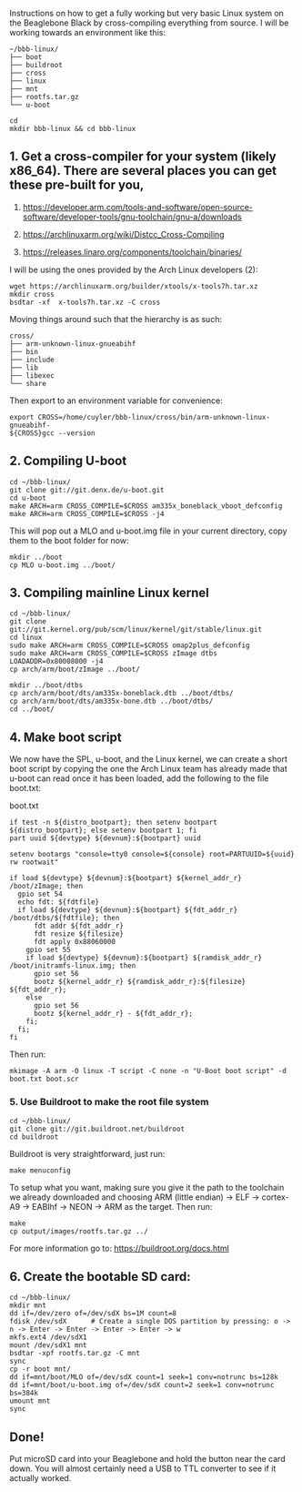 Instructions on how to get a fully working but very basic Linux system on the Beaglebone Black
by cross-compiling everything from source. I will be working towards an environment like this:

```
~/bbb-linux/
├── boot
├── buildroot
├── cross
├── linux
├── mnt
├── rootfs.tar.gz
└── u-boot
```

```
cd
mkdir bbb-linux && cd bbb-linux
```

## 1. Get a cross-compiler for your system (likely x86_64). There are several places you can get these pre-built for you,

1. <https://developer.arm.com/tools-and-software/open-source-software/developer-tools/gnu-toolchain/gnu-a/downloads>
    
2. <https://archlinuxarm.org/wiki/Distcc_Cross-Compiling>
    
3. <https://releases.linaro.org/components/toolchain/binaries/>

I will be using the ones provided by the Arch Linux developers (2):
```
wget https://archlinuxarm.org/builder/xtools/x-tools7h.tar.xz
mkdir cross
bsdtar -xf  x-tools7h.tar.xz -C cross
```
Moving things around such that the hierarchy is as such:
```
cross/
├── arm-unknown-linux-gnueabihf
├── bin
├── include
├── lib
├── libexec
└── share
```

Then export to an environment variable for convenience:
```
export CROSS=/home/cuyler/bbb-linux/cross/bin/arm-unknown-linux-gnueabihf-
${CROSS}gcc --version
```

## 2. Compiling U-boot
```
cd ~/bbb-linux/
git clone git://git.denx.de/u-boot.git
cd u-boot
make ARCH=arm CROSS_COMPILE=$CROSS am335x_boneblack_vboot_defconfig
make ARCH=arm CROSS_COMPILE=$CROSS -j4
```

This will pop out a MLO and u-boot.img file in your current directory, copy them to the boot folder for now:
```
mkdir ../boot
cp MLO u-boot.img ../boot/
```

## 3. Compiling mainline Linux kernel
```
cd ~/bbb-linux/
git clone git://git.kernel.org/pub/scm/linux/kernel/git/stable/linux.git
cd linux
sudo make ARCH=arm CROSS_COMPILE=$CROSS omap2plus_defconfig
sudo make ARCH=arm CROSS_COMPILE=$CROSS zImage dtbs LOADADDR=0x80008000 -j4
cp arch/arm/boot/zImage ../boot/

mkdir ../boot/dtbs
cp arch/arm/boot/dts/am335x-boneblack.dtb ../boot/dtbs/
cp arch/arm/boot/dts/am335x-bone.dtb ../boot/dtbs/
cd ../boot/
```

## 4. Make boot script

We now have the SPL, u-boot, and the Linux kernel, we can create a short boot script by copying the one
the Arch Linux team has already made that u-boot can read once it has been loaded,
add the following to the file boot.txt:

boot.txt
```
if test -n ${distro_bootpart}; then setenv bootpart ${distro_bootpart}; else setenv bootpart 1; fi
part uuid ${devtype} ${devnum}:${bootpart} uuid

setenv bootargs "console=tty0 console=${console} root=PARTUUID=${uuid} rw rootwait"

if load ${devtype} ${devnum}:${bootpart} ${kernel_addr_r} /boot/zImage; then
  gpio set 54
  echo fdt: ${fdtfile}
  if load ${devtype} ${devnum}:${bootpart} ${fdt_addr_r} /boot/dtbs/${fdtfile}; then
      fdt addr ${fdt_addr_r}
      fdt resize ${filesize}
      fdt apply 0x88060000
    gpio set 55
    if load ${devtype} ${devnum}:${bootpart} ${ramdisk_addr_r} /boot/initramfs-linux.img; then
      gpio set 56
      bootz ${kernel_addr_r} ${ramdisk_addr_r}:${filesize} ${fdt_addr_r};
    else  
      gpio set 56
      bootz ${kernel_addr_r} - ${fdt_addr_r};
    fi;   
  fi;     
fi
```

Then run:
```
mkimage -A arm -O linux -T script -C none -n "U-Boot boot script" -d boot.txt boot.scr
```

### 5. Use Buildroot to make the root file system
```
cd ~/bbb-linux/
git clone git://git.buildroot.net/buildroot
cd buildroot
```

Buildroot is very straightforward, just run:
```
make menuconfig
```
To setup what you want, making sure you give it the path to the toolchain we already downloaded
and choosing ARM (little endian) -> ELF -> cortex-A9 -> EABIhf -> NEON -> ARM as the target. Then run:
```
make
cp output/images/rootfs.tar.gz ../
```

For more information go to: <https://buildroot.org/docs.html>


## 6. Create the bootable SD card:
```
cd ~/bbb-linux/
mkdir mnt
dd if=/dev/zero of=/dev/sdX bs=1M count=8
fdisk /dev/sdX      # Create a single DOS partition by pressing: o -> n -> Enter -> Enter -> Enter -> Enter -> w
mkfs.ext4 /dev/sdX1
mount /dev/sdX1 mnt
bsdtar -xpf rootfs.tar.gz -C mnt
sync
cp -r boot mnt/
dd if=mnt/boot/MLO of=/dev/sdX count=1 seek=1 conv=notrunc bs=128k
dd if=mnt/boot/u-boot.img of=/dev/sdX count=2 seek=1 conv=notrunc bs=384k
umount mnt
sync
```

## Done!

Put microSD card into your Beaglebone and hold the button near the card down.
You will almost certainly need a USB to TTL converter to see if it actually worked.














